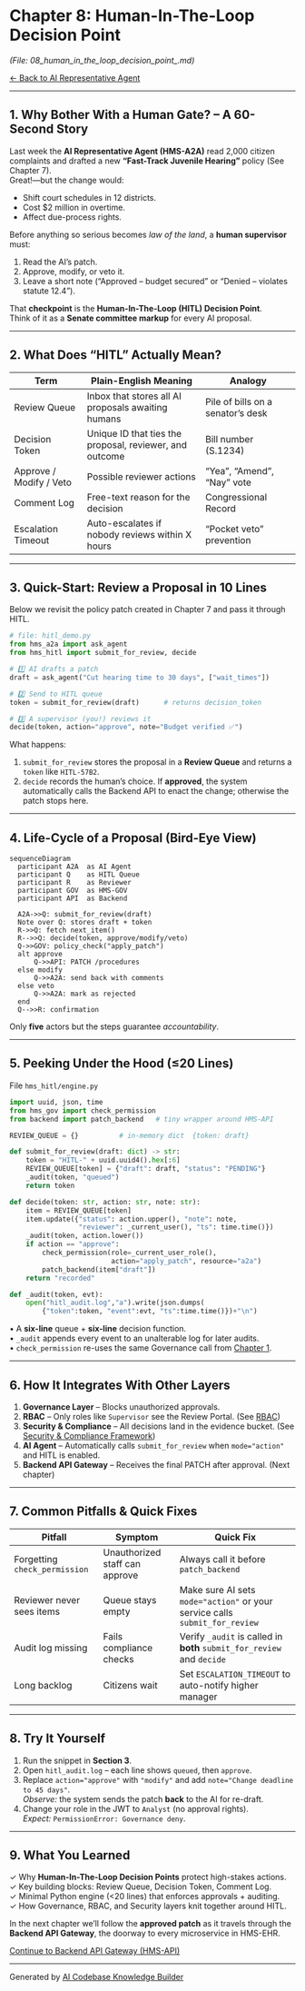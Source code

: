# Chapter 8: Human-In-The-Loop Decision Point  
*(File: 08_human_in_the_loop_decision_point_.md)*  

[← Back to AI Representative Agent](07_ai_representative_agent__hms_a2a__.md)

---

## 1. Why Bother With a Human Gate? – A 60-Second Story

Last week the **AI Representative Agent (HMS-A2A)** read 2,000 citizen complaints and drafted a new **“Fast-Track Juvenile Hearing”** policy (See Chapter 7).  
Great!—but the change would:

* Shift court schedules in 12 districts.  
* Cost \$2 million in overtime.  
* Affect due-process rights.

Before anything so serious becomes *law of the land*, a **human supervisor** must:

1. Read the AI’s patch.  
2. Approve, modify, or veto it.  
3. Leave a short note (“Approved – budget secured” or “Denied – violates statute 12.4”).

That **checkpoint** is the **Human-In-The-Loop (HITL) Decision Point**.  
Think of it as a **Senate committee markup** for every AI proposal.

---

## 2. What Does “HITL” Actually Mean?

| Term                | Plain-English Meaning                                     | Analogy                        |
|---------------------|-----------------------------------------------------------|--------------------------------|
| Review Queue        | Inbox that stores all AI proposals awaiting humans        | Pile of bills on a senator’s desk |
| Decision Token      | Unique ID that ties the proposal, reviewer, and outcome   | Bill number (S.1234)           |
| Approve / Modify / Veto | Possible reviewer actions                             | “Yea”, “Amend”, “Nay” vote     |
| Comment Log         | Free-text reason for the decision                         | Congressional Record           |
| Escalation Timeout  | Auto-escalates if nobody reviews within X hours           | “Pocket veto” prevention       |

---

## 3. Quick-Start: Review a Proposal in 10 Lines

Below we revisit the policy patch created in Chapter 7 and pass it through HITL.

```python
# file: hitl_demo.py
from hms_a2a import ask_agent
from hms_hitl import submit_for_review, decide

# 1️⃣ AI drafts a patch
draft = ask_agent("Cut hearing time to 30 days", ["wait_times"])

# 2️⃣ Send to HITL queue
token = submit_for_review(draft)      # returns decision_token

# 3️⃣ A supervisor (you!) reviews it
decide(token, action="approve", note="Budget verified ✅")
```

What happens:

1. `submit_for_review` stores the proposal in a **Review Queue** and returns a `token` like `HITL-57B2`.
2. `decide` records the human’s choice. If **approved**, the system automatically calls the Backend API to enact the change; otherwise the patch stops here.

---

## 4. Life-Cycle of a Proposal (Bird-Eye View)

```mermaid
sequenceDiagram
  participant A2A  as AI Agent
  participant Q    as HITL Queue
  participant R    as Reviewer
  participant GOV  as HMS-GOV
  participant API  as Backend

  A2A->>Q: submit_for_review(draft)
  Note over Q: stores draft + token
  R->>Q: fetch next_item()
  R-->>Q: decide(token, approve/modify/veto)
  Q->>GOV: policy_check("apply_patch")
  alt approve
      Q->>API: PATCH /procedures
  else modify
      Q->>A2A: send back with comments
  else veto
      Q->>A2A: mark as rejected
  end
  Q-->>R: confirmation
```

Only **five** actors but the steps guarantee *accountability*.

---

## 5. Peeking Under the Hood (≤20 Lines)

File `hms_hitl/engine.py`

```python
import uuid, json, time
from hms_gov import check_permission
from backend import patch_backend   # tiny wrapper around HMS-API

REVIEW_QUEUE = {}          # in-memory dict  {token: draft}

def submit_for_review(draft: dict) -> str:
    token = "HITL-" + uuid.uuid4().hex[:6]
    REVIEW_QUEUE[token] = {"draft": draft, "status": "PENDING"}
    _audit(token, "queued")
    return token

def decide(token: str, action: str, note: str):
    item = REVIEW_QUEUE[token]
    item.update({"status": action.upper(), "note": note,
                 "reviewer": _current_user(), "ts": time.time()})
    _audit(token, action.lower())
    if action == "approve":
        check_permission(role=_current_user_role(),
                         action="apply_patch", resource="a2a")
        patch_backend(item["draft"])
    return "recorded"

def _audit(token, evt):
    open("hitl_audit.log","a").write(json.dumps(
        {"token":token, "event":evt, "ts":time.time()})+"\n")
```

• A **six-line** queue + **six-line** decision function.  
• `_audit` appends every event to an unalterable log for later audits.  
• `check_permission` re-uses the same Governance call from [Chapter 1](01_governance_layer__hms_gov__.md).  

---

## 6. How It Integrates With Other Layers

1. **Governance Layer** – Blocks unauthorized approvals.  
2. **RBAC** – Only roles like `Supervisor` see the Review Portal. (See [RBAC](04_role_based_access_control__rbac__.md))  
3. **Security & Compliance** – All decisions land in the evidence bucket. (See [Security & Compliance Framework](03_security___compliance_framework_.md))  
4. **AI Agent** – Automatically calls `submit_for_review` when `mode="action"` and HITL is enabled.  
5. **Backend API Gateway** – Receives the final PATCH after approval. (Next chapter)

---

## 7. Common Pitfalls & Quick Fixes

| Pitfall                        | Symptom                              | Quick Fix |
|--------------------------------|--------------------------------------|-----------|
| Forgetting `check_permission`  | Unauthorized staff can approve       | Always call it before `patch_backend` |
| Reviewer never sees items      | Queue stays empty                    | Make sure AI sets `mode="action"` or your service calls `submit_for_review` |
| Audit log missing              | Fails compliance checks              | Verify `_audit` is called in **both** `submit_for_review` and `decide` |
| Long backlog                   | Citizens wait                        | Set `ESCALATION_TIMEOUT` to auto-notify higher manager |

---

## 8. Try It Yourself

1. Run the snippet in **Section 3**.  
2. Open `hitl_audit.log` – each line shows `queued`, then `approve`.  
3. Replace `action="approve"` with `"modify"` and add `note="Change deadline to 45 days"`.  
   *Observe:* the system sends the patch **back** to the AI for re-draft.  
4. Change your role in the JWT to `Analyst` (no approval rights).  
   *Expect:* `PermissionError: Governance deny`.

---

## 9. What You Learned

✓ Why **Human-In-The-Loop Decision Points** protect high-stakes actions.  
✓ Key building blocks: Review Queue, Decision Token, Comment Log.  
✓ Minimal Python engine (<20 lines) that enforces approvals + auditing.  
✓ How Governance, RBAC, and Security layers knit together around HITL.

In the next chapter we’ll follow the **approved patch** as it travels through the **Backend API Gateway**, the doorway to every microservice in HMS-EHR.

[Continue to Backend API Gateway (HMS-API)](09_backend_api_gateway__hms_api__.md)

---

Generated by [AI Codebase Knowledge Builder](https://github.com/The-Pocket/Tutorial-Codebase-Knowledge)